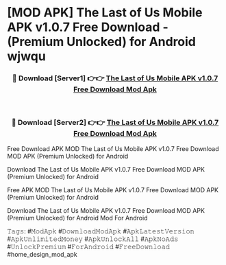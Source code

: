# [MOD APK] The Last of Us Mobile APK v1.0.7 Free Download - (Premium Unlocked) for Android wjwqu



<div align="center">
<h3>🔴 Download [Server1] 👉👉 <a href="https://momento.my/?title=The_Last_of_Us_Mobile_APK_v1.0.7_Free_Download">The Last of Us Mobile APK v1.0.7 Free Download Mod Apk</a></h3><br>

<h3>🔴 Download [Server2] 👉👉 <a href="https://momento.my/?title=The_Last_of_Us_Mobile_APK_v1.0.7_Free_Download">The Last of Us Mobile APK v1.0.7 Free Download Mod Apk</a></h3>
</div>



Free Download APK MOD The Last of Us Mobile APK v1.0.7 Free Download MOD APK (Premium Unlocked) for Android

Download The Last of Us Mobile APK v1.0.7 Free Download MOD APK (Premium Unlocked) for Android

Free APK MOD The Last of Us Mobile APK v1.0.7 Free Download MOD APK (Premium Unlocked) for Android

Download The Last of Us Mobile APK v1.0.7 Free Download MOD APK (Premium Unlocked) for Android Mod For Android

𝚃𝚊𝚐𝚜: #𝙼𝚘𝚍𝙰𝚙𝚔 #𝙳𝚘𝚠𝚗𝚕𝚘𝚊𝚍𝙼𝚘𝚍𝙰𝚙𝚔 #𝙰𝚙𝚔𝙻𝚊𝚝𝚎𝚜𝚝𝚅𝚎𝚛𝚜𝚒𝚘𝚗 #𝙰𝚙𝚔𝚄𝚗𝚕𝚒𝚖𝚒𝚝𝚎𝚍𝙼𝚘𝚗𝚎𝚢 #𝙰𝚙𝚔𝚄𝚗𝚕𝚘𝚌𝚔𝙰𝚕𝚕 #𝙰𝚙𝚔𝙽𝚘𝙰𝚍𝚜 #𝚄𝚗𝚕𝚘𝚌𝚔𝙿𝚛𝚎𝚖𝚒𝚞𝚖 #𝙵𝚘𝚛𝙰𝚗𝚍𝚛𝚘𝚒𝚍 #𝙵𝚛𝚎𝚎𝙳𝚘𝚠𝚗𝚕𝚘𝚊𝚍 #home_design_mod_apk
